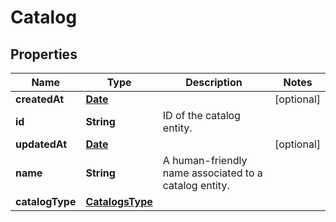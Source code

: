 

# Catalog

## Properties

Name | Type | Description | Notes
------------ | ------------- | ------------- | -------------
**createdAt** | [**Date**](Date.md) |  |  [optional]
**id** | **String** | ID of the catalog entity. | 
**updatedAt** | [**Date**](Date.md) |  |  [optional]
**name** | **String** | A human-friendly name associated to a catalog entity. | 
**catalogType** | [**CatalogsType**](CatalogsType.md) |  | 





